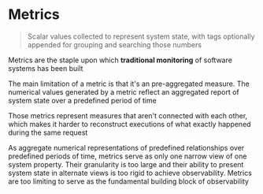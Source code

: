 # Metrics

> Scalar values collected to represent system state, with tags optionally appended for grouping and searching those numbers

Metrics are the staple upon which **traditional monitoring** of software systems has been built

The main limitation of a metric is that it's an pre-aggregated measure. The numerical values generated by a metric reflect an aggregated report of system state over a predefined period of time

Those metrics represent measures that aren't connected with each other, which makes it harder to reconstruct executions of what exactly happened during the same request

As aggregate numerical representations of predefined relationships over predefined periods of time, metrics serve as only one narrow view of one system property. Their granularity is too large and their ability to present system state in alternate views is too rigid to achieve observability. Metrics are too limiting to serve as the fundamental building block of observability
